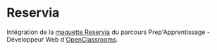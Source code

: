 ﻿# Reservia
 Intégration de la [maquette Reservia](https://s3.eu-west-1.amazonaws.com/course.oc-static.com/projects/Front-End+V2/P2+HTML+%26+CSS/Dev+Web+P2+scenario+29+Sept+2021.pdf) du parcours Prep'Apprentissage - Développeur Web d'[OpenClassrooms](https://openclassrooms.com/fr/).

